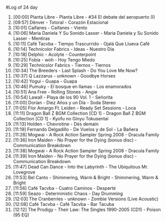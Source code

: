 #Log of 24 day

1. [00:00] Planta Libre - Planta Libre - #34 El debate del aeropuerto (I)
1. [09:57] Dënver - Totoral - Corazón Estacional
1. [10:01] Caifanes - Caifanes - Viento
1. [10:06] Maria Daniela Y Su Sonido Lasser - Maria Daniela y Su Sonido Lasser - Mentiras
1. [10:11] Café Tacvba - Tiempo Trascurrido - Ojalá Que Llueva Café
1. [10:14] Technicolor Fabrics - Ideas - Nuestro Día
1. [10:18] Delphic - Acolyte - Counterpoint
1. [10:25] Fobia - woh - Hoy Tengo Miedo
1. [10:29] Technicolor Fabrics - Tiernos - Tiernos
1. [10:34] The Breeders - Last Splash - Do You Love Me Now?
1. [10:37] Q Lazzarus - unknown - Goodbye Horses
1. [10:42] Yogui - Guapa - Guapa
1. [10:46] Pumuky - El bosque en llamas - Los enamorados
1. [10:51] Ana Free - Rolling Stones - Angie
1. [10:54] Lawall - Playa de los 90 Vol. 1 - Señorita
1. [11:00] Dorian - Diez Años y un Día - Soda Stereo
1. [11:05] Flor Amargo Ft. Leiden - Ready Set Sessions - Loca
1. [11:11] Dragon Ball Z BGM Collection [CD 1] - Dragon Ball Z BGM Collection [CD 1] - Kyofu no Ginyu Tokusentai
1. [11:13] Holden - Chevrotine - Dès demain
1. [11:19] Fernando Delgadillo - De Vuelos y de Sol - La Bañera
1. [11:28] Mogwai - A Rock Action Sampler Spring 2008 - Dracula Family
1. [11:36] Iron Maiden - No Prayer for the Dying (bonus disc) - Communication Breakdown
1. [11:38] Mogwai - A Rock Action Sampler Spring 2008 - Dracula Family
1. [11:39] Iron Maiden - No Prayer for the Dying (bonus disc) - Communication Breakdown
1. [11:47] Dead Can Dance - Into the Labyrinth - The Ubiquitous Mr. Lovegrove
1. [11:53] Bel Canto - Shimmering, Warm & Bright - Shimmering, Warm & Bright
1. [11:56] Café Tacvba - Cuatro Caminos - Desperté
1. [11:59] Seazo - Deterministic Chaos - Day Drumming
1. [12:03] The Cranberries - unknown - Zombie Versions (Live Acoustic)
1. [12:08] Café Tacvba - Café Tacvba - Bar Tacuba
1. [12:12] The Prodigy - Their Law: The Singles 1990-2005 (CD1) - Poison (95 EQ)

